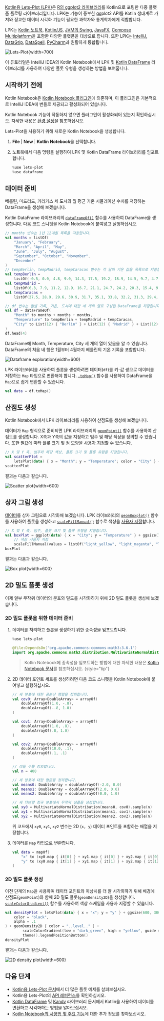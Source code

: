 [//]: # (title: Kotlin용 Lets-Plot으로 데이터 시각화)

[Kotlin용 Lets-Plot (LPK)](https://lets-plot.org/kotlin/get-started.html)은 [R의 ggplot2 라이브러리](https://ggplot2.tidyverse.org/)를 Kotlin으로 포팅한 다중 플랫폼 플로팅 라이브러리입니다. LPK는 기능이 풍부한 ggplot2 API를 Kotlin 생태계로 가져와 정교한 데이터 시각화 기능이 필요한 과학자와 통계학자에게 적합합니다.

LPK는 [Kotlin 노트북](data-analysis-overview.md#notebooks), [Kotlin/JS](js-overview.md), [JVM의 Swing](https://docs.oracle.com/javase/8/docs/technotes/guides/swing/), [JavaFX](https://openjfx.io/), [Compose Multiplatform](https://www.jetbrains.com/lp/compose-multiplatform/)을 포함한 다양한 플랫폼을 대상으로 합니다. 또한 LPK는 [IntelliJ](https://www.jetbrains.com/idea/), [DataGrip](https://www.jetbrains.com/datagrip/), [DataSpell](https://www.jetbrains.com/dataspell/), [PyCharm](https://www.jetbrains.com/pycharm/)과 원활하게 통합됩니다.

![Lets-Plot](lets-plot-overview.png){width=700}

이 튜토리얼은 IntelliJ IDEA의 Kotlin Notebook에서 LPK 및 [Kotlin DataFrame](https://kotlin.github.io/dataframe/home.html) 라이브러리를 사용하여 다양한 플롯 유형을 생성하는 방법을 보여줍니다.

## 시작하기 전에

Kotlin Notebook은 [Kotlin Notebook 플러그인](https://plugins.jetbrains.com/plugin/16340-kotlin-notebook)에 의존하며, 이 플러그인은 기본적으로 IntelliJ IDEA에 번들로 제공되고 활성화되어 있습니다.

Kotlin Notebook 기능이 작동하지 않으면 플러그인이 활성화되어 있는지 확인하십시오. 자세한 내용은 [환경 설정](kotlin-notebook-set-up-env.md)을 참조하십시오.

Lets-Plot을 사용하기 위해 새로운 Kotlin Notebook을 생성합니다.

1.  **File** | **New** | **Kotlin Notebook**을 선택합니다.
2.  노트북에서 다음 명령을 실행하여 LPK 및 Kotlin DataFrame 라이브러리를 임포트합니다.

    ```kotlin
    %use lets-plot
    %use dataframe
    ```

## 데이터 준비

베를린, 마드리드, 카라카스 세 도시의 월 평균 기온 시뮬레이션 수치를 저장하는 DataFrame을 생성해 보겠습니다.

Kotlin DataFrame 라이브러리의 [`dataFrameOf()`](https://kotlin.github.io/dataframe/createdataframe.html#dataframeof) 함수를 사용하여 DataFrame을 생성합니다. 다음 코드 스니펫을 Kotlin Notebook에 붙여넣고 실행하십시오.

```kotlin
// months 변수는 1년 12개월 목록을 저장합니다.
val months = listOf(
    "January", "February",
    "March", "April", "May",
    "June", "July", "August",
    "September", "October", "November",
    "December"
)
// tempBerlin, tempMadrid, tempCaracas 변수는 각 달의 기온 값을 목록으로 저장합니다.
val tempBerlin =
    listOf(-0.5, 0.0, 4.8, 9.0, 14.3, 17.5, 19.2, 18.9, 14.5, 9.7, 4.7, 1.0)
val tempMadrid =
    listOf(6.3, 7.9, 11.2, 12.9, 16.7, 21.1, 24.7, 24.2, 20.3, 15.4, 9.9, 6.6)
val tempCaracas =
    listOf(27.5, 28.9, 29.6, 30.9, 31.7, 35.1, 33.8, 32.2, 31.3, 29.4, 28.9, 27.6)

// df 변수는 월별 기록, 기온, 도시에 대한 세 개의 열로 구성된 DataFrame을 저장합니다.
val df = dataFrameOf(
    "Month" to months + months + months,
    "Temperature" to tempBerlin + tempMadrid + tempCaracas,
    "City" to List(12) { "Berlin" } + List(12) { "Madrid" } + List(12) { "Caracas" }
)
df.head(4)
```

DataFrame에 Month, Temperature, City 세 개의 열이 있음을 알 수 있습니다. DataFrame의 처음 네 행은 1월부터 4월까지 베를린의 기온 기록을 포함합니다.

![Dataframe exploration](visualization-dataframe-temperature.png){width=600}

LPK 라이브러리를 사용하여 플롯을 생성하려면 데이터(`df`)를 키-값 쌍으로 데이터를 저장하는 `Map` 타입으로 변환해야 합니다. [`.toMap()`](https://kotlinlang.org/api/latest/jvm/stdlib/kotlin.collections/to-map.html) 함수를 사용하여 DataFrame을 `Map`으로 쉽게 변환할 수 있습니다.

```kotlin
val data = df.toMap()
```

## 산점도 생성

Kotlin Notebook에서 LPK 라이브러리를 사용하여 산점도를 생성해 보겠습니다.

데이터가 `Map` 형식으로 준비되면 LPK 라이브러리의 [`geomPoint()`](https://lets-plot.org/kotlin/api-reference/-lets--plot--kotlin/org.jetbrains.letsPlot.geom/geom-point/index.html) 함수를 사용하여 산점도를 생성합니다. X축과 Y축의 값을 지정하고 범주 및 해당 색상을 정의할 수 있습니다. 또한 필요에 따라 플롯 크기 및 점 모양을 [사용자 지정](https://lets-plot.org/kotlin/aesthetics.html#point-shapes)할 수 있습니다.

```kotlin
// X 및 Y 축, 범주와 해당 색상, 플롯 크기 및 플롯 유형을 지정합니다.
val scatterPlot =
    letsPlot(data) { x = "Month"; y = "Temperature"; color = "City" } + ggsize(600, 500) + geomPoint(shape = 15)
scatterPlot
```

결과는 다음과 같습니다.

![Scatter plot](lets-plot-scatter.svg){width=600}

## 상자 그림 생성

[데이터](#prepare-the-data)를 상자 그림으로 시각화해 보겠습니다. LPK 라이브러리의 [`geomBoxplot()`](https://lets-plot.org/kotlin/api-reference/-lets--plot--kotlin/org.jetbrains.letsPlot.geom/geom-boxplot.html) 함수를 사용하여 플롯을 생성하고 [`scaleFillManual()`](https://lets-plot.org/kotlin/api-reference/-lets--plot--kotlin/org.jetbrains.letsPlot.scale/scale-fill-manual.html) 함수로 색상을 [사용자 지정](https://lets-plot.org/kotlin/aesthetics.html#point-shapes)합니다.

```kotlin
// X 및 Y 축, 범주, 플롯 크기 및 플롯 유형을 지정합니다.
val boxPlot = ggplot(data) { x = "City"; y = "Temperature" } + ggsize(700, 500) + geomBoxplot { fill = "City" } +
    // 색상 사용자 지정        
    scaleFillManual(values = listOf("light_yellow", "light_magenta", "light_green"))
boxPlot
```

결과는 다음과 같습니다.

![Box plot](box-plot.svg){width=600}

## 2D 밀도 플롯 생성

이제 일부 무작위 데이터의 분포와 밀도를 시각화하기 위해 2D 밀도 플롯을 생성해 보겠습니다.

### 2D 밀도 플롯을 위한 데이터 준비

1.  데이터를 처리하고 플롯을 생성하기 위한 종속성을 임포트합니다.

    ```kotlin
    %use lets-plot

    @file:DependsOn("org.apache.commons:commons-math3:3.6.1")
    import org.apache.commons.math3.distribution.MultivariateNormalDistribution
    ```

    > Kotlin Notebook에 종속성을 임포트하는 방법에 대한 자세한 내용은 [Kotlin Notebook 문서](https://www.jetbrains.com/help/idea/kotlin-notebook.html#add-dependencies)를 참조하십시오.
    > {style="tip"}

2.  2D 데이터 포인트 세트를 생성하려면 다음 코드 스니펫을 Kotlin Notebook에 붙여넣고 실행하십시오.

    ```kotlin
    // 세 분포에 대한 공분산 행렬을 정의합니다.
    val cov0: Array<DoubleArray> = arrayOf(
        doubleArrayOf(1.0, -.8),
        doubleArrayOf(-.8, 1.0)
    )
    
    val cov1: Array<DoubleArray> = arrayOf(
        doubleArrayOf(1.0, .8),
        doubleArrayOf(.8, 1.0)
    )
    
    val cov2: Array<DoubleArray> = arrayOf(
        doubleArrayOf(10.0, .1),
        doubleArrayOf(.1, .1)
    )
    
    // 샘플 수를 정의합니다.
    val n = 400
    
    // 세 분포에 대한 평균을 정의합니다.
    val means0: DoubleArray = doubleArrayOf(-2.0, 0.0)
    val means1: DoubleArray = doubleArrayOf(2.0, 0.0)
    val means2: DoubleArray = doubleArrayOf(0.0, 1.0)
    
    // 세 다변량 정규 분포에서 무작위 샘플을 생성합니다.
    val xy0 = MultivariateNormalDistribution(means0, cov0).sample(n)
    val xy1 = MultivariateNormalDistribution(means1, cov1).sample(n)
    val xy2 = MultivariateNormalDistribution(means2, cov2).sample(n)
    ```

    위 코드에서 `xy0`, `xy1`, `xy2` 변수는 2D (`x, y`) 데이터 포인트를 포함하는 배열을 저장합니다.

3.  데이터를 `Map` 타입으로 변환합니다.

    ```kotlin
    val data = mapOf(
        "x" to (xy0.map { it[0] } + xy1.map { it[0] } + xy2.map { it[0] }).toList(),
        "y" to (xy0.map { it[1] } + xy1.map { it[1] } + xy2.map { it[1] }).toList()
    )
    ```

### 2D 밀도 플롯 생성

이전 단계의 `Map`을 사용하여 데이터 포인트와 이상치를 더 잘 시각화하기 위해 배경에 산점도(`geomPoint`)와 함께 2D 밀도 플롯(`geomDensity2D`)을 생성합니다. [`scaleColorGradient()`](https://lets-plot.org/kotlin/api-reference/-lets--plot--kotlin/org.jetbrains.letsPlot.scale/scale-color-gradient.html) 함수를 사용하여 색상 스케일을 사용자 지정할 수 있습니다.

```kotlin
val densityPlot = letsPlot(data) { x = "x"; y = "y" } + ggsize(600, 300) + geomPoint(
    color = "black",
    alpha = .1
) + geomDensity2D { color = "..level.." } +
        scaleColorGradient(low = "dark_green", high = "yellow", guide = guideColorbar(barHeight = 10, barWidth = 300)) +
        theme().legendPositionBottom()
densityPlot
```

결과는 다음과 같습니다.

![2D density plot](2d-density-plot.svg){width=600}

## 다음 단계

*   [Kotlin용 Lets-Plot 문서](https://lets-plot.org/kotlin/charts.html)에서 더 많은 플롯 예제를 살펴보십시오.
*   Kotlin용 Lets-Plot의 [API 레퍼런스](https://lets-plot.org/kotlin/api-reference/)를 확인하십시오.
*   [Kotlin DataFrame](https://kotlin.github.io/dataframe/info.html) 및 [Kandy](https://kotlin.github.io/kandy/welcome.html) 라이브러리 문서에서 Kotlin을 사용하여 데이터를 변환하고 시각화하는 방법을 알아보십시오.
*   [Kotlin Notebook의 사용법 및 주요 기능](https://www.jetbrains.com/help/idea/kotlin-notebook.html)에 대한 추가 정보를 찾아보십시오.